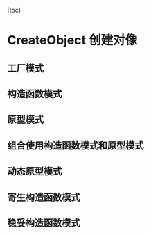 [toc]

# CreateObject 创建对像

## 工厂模式

## 构造函数模式

## 原型模式

## 组合使用构造函数模式和原型模式

## 动态原型模式

## 寄生构造函数模式

## 稳妥构造函数模式
